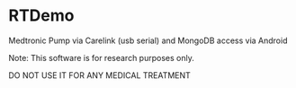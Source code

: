 # RTDemo
Medtronic Pump via Carelink (usb serial) and MongoDB access via Android

Note: This software is for research purposes only.

DO NOT USE IT FOR ANY MEDICAL TREATMENT
